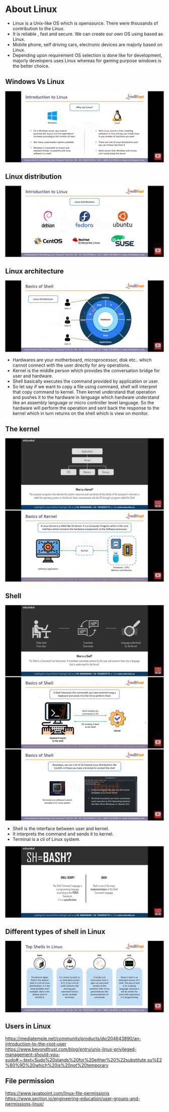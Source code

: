 # About Linux 

- Linux is a Unix-like OS which is opensource. There were thousands of contribution to the Linux. 
- It is reliable ,  fast and secure. We can create our own OS using based as Linux. 
- Mobile phone, self driving cars, electronic devices are majorly based on Linux. 
- Depending upon requirement OS selection is done like for development, majorly developers uses Linux whereas for gaming purpose windows is the better choice. 

## Windows Vs Linux

![](https://github.com/codophilic/LearnLinux/blob/main/attachments/1666499179220.jpg)

## Linux distribution 

![](https://github.com/codophilic/LearnLinux/blob/main/attachments/1666499179213.jpg)

## Linux architecture 

![](https://github.com/codophilic/LearnLinux/blob/main/attachments/1666499179205.jpg)

- Hardwares are your motherboard, microprocessor, disk etc.. which cannot connect with the user directly for any operations. 
- Kernel is the middle person which provides the conversation bridge for user and hardware. 
- Shell basically executes the command provided by application or user. 
- So let say if we want to copy a file using command, shell will interpret that copy command to kernel. Then kernel understand that operation and pushes it to the hardware in language which hardware understand like an assembly language or micro controller level language. So the hardware will perform the operation and sent back the response to the kernel which in turn returns on the shell which is view on monitor. 


## The kernel

![](https://github.com/codophilic/LearnLinux/blob/main/attachments/1666588186378.jpg)
![](https://github.com/codophilic/LearnLinux/blob/main/attachments/1666499179176.jpg)


## Shell 

![](https://github.com/codophilic/LearnLinux/blob/main/attachments/1666588186370.jpg)
![](https://github.com/codophilic/LearnLinux/blob/main/attachments/1666499179196.jpg)
![](https://github.com/codophilic/LearnLinux/blob/main/attachments/1666499179191.jpg)

- Shell is the interface between user and kernel.
- It interprets the command and sends it to kernel. 
- Terminal is a cli of Linux system.

![](https://github.com/codophilic/LearnLinux/blob/main/attachments/1666588186363.jpg)

## Different types of shell in Linux

![](https://github.com/codophilic/LearnLinux/blob/main/attachments/1666499179183.jpg)

## Users in Linux

https://mediatemple.net/community/products/dv/204643890/an-introduction-to-the-root-user
https://www.beyondtrust.com/blog/entry/unix-linux-privileged-management-should-you-sudo#:~:text=Sudo%20stands%20for%20either%20%22substitute,su%E2%80%9D%20which%20is%20not%20temporary

## File permission

https://www.javatpoint.com/linux-file-permissions
https://www.section.io/engineering-education/user-groups-and-permissions-linux/
